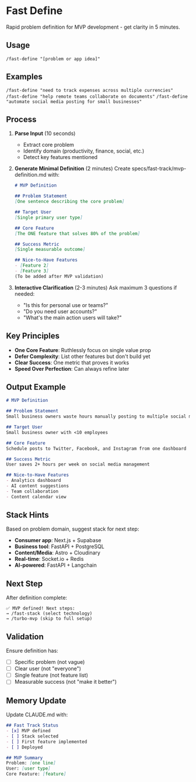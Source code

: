 # Fast Define
Rapid problem definition for MVP development - get clarity in 5 minutes.

## Usage
`/fast-define "[problem or app idea]"`

## Examples
`/fast-define "need to track expenses across multiple currencies"`
`/fast-define "help remote teams collaborate on documents"`
`/fast-define "automate social media posting for small businesses"`

## Process
1. **Parse Input** (10 seconds)
   - Extract core problem
   - Identify domain (productivity, finance, social, etc.)
   - Detect key features mentioned

2. **Generate Minimal Definition** (2 minutes)
   Create specs/fast-track/mvp-definition.md with:
   ```markdown
   # MVP Definition
   
   ## Problem Statement
   [One sentence describing the core problem]
   
   ## Target User
   [Single primary user type]
   
   ## Core Feature
   [The ONE feature that solves 80% of the problem]
   
   ## Success Metric
   [Single measurable outcome]
   
   ## Nice-to-Have Features
   - [Feature 2]
   - [Feature 3]
   (To be added after MVP validation)
   ```

3. **Interactive Clarification** (2-3 minutes)
   Ask maximum 3 questions if needed:
   - "Is this for personal use or teams?"
   - "Do you need user accounts?"  
   - "What's the main action users will take?"

## Key Principles
- **One Core Feature**: Ruthlessly focus on single value prop
- **Defer Complexity**: List other features but don't build yet
- **Clear Success**: One metric that proves it works
- **Speed Over Perfection**: Can always refine later

## Output Example
```markdown
# MVP Definition

## Problem Statement
Small business owners waste hours manually posting to multiple social media platforms.

## Target User  
Small business owner with <10 employees

## Core Feature
Schedule posts to Twitter, Facebook, and Instagram from one dashboard

## Success Metric
User saves 2+ hours per week on social media management

## Nice-to-Have Features
- Analytics dashboard
- AI content suggestions
- Team collaboration
- Content calendar view
```

## Stack Hints
Based on problem domain, suggest stack for next step:
- **Consumer app**: Next.js + Supabase
- **Business tool**: FastAPI + PostgreSQL  
- **Content/Media**: Astro + Cloudinary
- **Real-time**: Socket.io + Redis
- **AI-powered**: FastAPI + Langchain

## Next Step
After definition complete:
```
✅ MVP defined! Next steps:
→ /fast-stack (select technology)
→ /turbo-mvp (skip to full setup)
```

## Validation
Ensure definition has:
- [ ] Specific problem (not vague)
- [ ] Clear user (not "everyone")
- [ ] Single feature (not feature list)
- [ ] Measurable success (not "make it better")

## Memory Update
Update CLAUDE.md with:
```markdown
## Fast Track Status
- [x] MVP defined
- [ ] Stack selected
- [ ] First feature implemented
- [ ] Deployed

## MVP Summary
Problem: [one line]
User: [user type]
Core Feature: [feature]
```